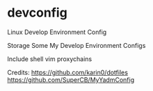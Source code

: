 # devconfig
Linux Develop Environment Config

Storage Some My Develop Environment Configs

Include shell vim proxychains

Credits:
https://github.com/karin0/dotfiles
https://github.com/SuperCB/MyYadmConfig
